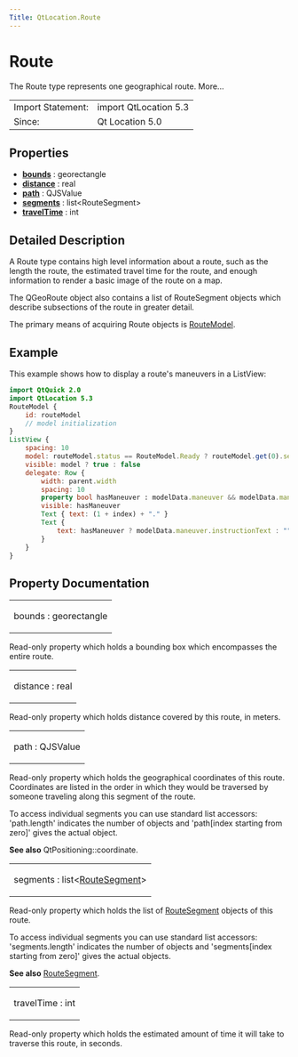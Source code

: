 ```yaml
---
Title: QtLocation.Route
---
```

        
Route
=====

<span class="subtitle"></span>
The Route type represents one geographical route. More...

|                   |                       |
|-------------------|-----------------------|
| Import Statement: | import QtLocation 5.3 |
| Since:            | Qt Location 5.0       |

<span id="properties"></span>
Properties
----------

-   ****[bounds](../../sdk-15.04.1/QtLocation.Route.md#bounds-prop)**** : georectangle
-   ****[distance](../../sdk-15.04.1/QtLocation.Route.md#distance-prop)**** : real
-   ****[path](../../sdk-15.04.1/QtLocation.Route.md#path-prop)**** : QJSValue
-   ****[segments](../../sdk-15.04.1/QtLocation.Route.md#segments-prop)**** : list&lt;RouteSegment&gt;
-   ****[travelTime](../../sdk-15.04.1/QtLocation.Route.md#travelTime-prop)**** : int

<span id="details"></span>
Detailed Description
--------------------

A Route type contains high level information about a route, such as the length the route, the estimated travel time for the route, and enough information to render a basic image of the route on a map.

The QGeoRoute object also contains a list of RouteSegment objects which describe subsections of the route in greater detail.

The primary means of acquiring Route objects is [RouteModel](../../sdk-15.04.1/QtLocation.RouteModel.md).

<span id="example"></span>
Example
-------

This example shows how to display a route's maneuvers in a ListView:

``` qml
import QtQuick 2.0
import QtLocation 5.3
RouteModel {
    id: routeModel
    // model initialization
}
ListView {
    spacing: 10
    model: routeModel.status == RouteModel.Ready ? routeModel.get(0).segments : null
    visible: model ? true : false
    delegate: Row {
        width: parent.width
        spacing: 10
        property bool hasManeuver : modelData.maneuver && modelData.maneuver.valid
        visible: hasManeuver
        Text { text: (1 + index) + "." }
        Text {
            text: hasManeuver ? modelData.maneuver.instructionText : ""
        }
    }
}
```

Property Documentation
----------------------

<table>
<colgroup>
<col width="100%" />
</colgroup>
<tbody>
<tr class="odd">
<td><p><span id="bounds-prop"></span><span class="name">bounds</span> : <span class="type">georectangle</span></p></td>
</tr>
</tbody>
</table>

Read-only property which holds a bounding box which encompasses the entire route.

<table>
<colgroup>
<col width="100%" />
</colgroup>
<tbody>
<tr class="odd">
<td><p><span id="distance-prop"></span><span class="name">distance</span> : <span class="type">real</span></p></td>
</tr>
</tbody>
</table>

Read-only property which holds distance covered by this route, in meters.

<table>
<colgroup>
<col width="100%" />
</colgroup>
<tbody>
<tr class="odd">
<td><p><span id="path-prop"></span><span class="name">path</span> : <span class="type">QJSValue</span></p></td>
</tr>
</tbody>
</table>

Read-only property which holds the geographical coordinates of this route. Coordinates are listed in the order in which they would be traversed by someone traveling along this segment of the route.

To access individual segments you can use standard list accessors: 'path.length' indicates the number of objects and 'path\[index starting from zero\]' gives the actual object.

**See also** QtPositioning::coordinate.

<table>
<colgroup>
<col width="100%" />
</colgroup>
<tbody>
<tr class="odd">
<td><p><span id="segments-prop"></span><span class="name">segments</span> : <span class="type">list</span>&lt;<span class="type"><a href="../../sdk-15.04.1/QtLocation.RouteSegment.md">RouteSegment</a></span>&gt;</p></td>
</tr>
</tbody>
</table>

Read-only property which holds the list of [RouteSegment](../../sdk-15.04.1/QtLocation.RouteSegment.md) objects of this route.

To access individual segments you can use standard list accessors: 'segments.length' indicates the number of objects and 'segments\[index starting from zero\]' gives the actual objects.

**See also** [RouteSegment](../../sdk-15.04.1/QtLocation.RouteSegment.md).

<table>
<colgroup>
<col width="100%" />
</colgroup>
<tbody>
<tr class="odd">
<td><p><span id="travelTime-prop"></span><span class="name">travelTime</span> : <span class="type">int</span></p></td>
</tr>
</tbody>
</table>

Read-only property which holds the estimated amount of time it will take to traverse this route, in seconds.

